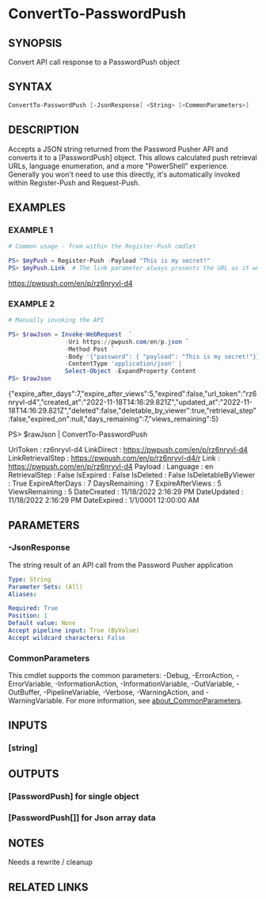# ConvertTo-PasswordPush

## SYNOPSIS

Convert API call response to a PasswordPush object

## SYNTAX

```powershell
ConvertTo-PasswordPush [-JsonResponse] <String> [<CommonParameters>]
```

## DESCRIPTION

Accepts a JSON string returned from the Password Pusher API and converts it to a \[PasswordPush\] object.
This allows calculated push retrieval URLs, language enumeration, and a more "PowerShell" experience.
Generally you won't need to use this directly, it's automatically invoked within Register-Push and Request-Push.

## EXAMPLES

### EXAMPLE 1

```powershell
# Common usage - from within the Register-Push cmdlet

PS> $myPush = Register-Push -Payload "This is my secret!"
PS> $myPush.Link  # The link parameter always presents the URL as it would appear with the same settings selected on pwpush.com
```

https://pwpush.com/en/p/rz6nryvl-d4

### EXAMPLE 2

```powershell
# Manually invoking the API

PS> $rawJson = Invoke-WebRequest  `
                -Uri https://pwpush.com/en/p.json `
                -Method Post `
                -Body '{"password": { "payload": "This is my secret!"}}' `
                -ContentType 'application/json' |
                Select-Object -ExpandProperty Content
PS> $rawJson
```

{"expire_after_days":7,"expire_after_views":5,"expired":false,"url_token":"rz6nryvl-d4","created_at":"2022-11-18T14:16:29.821Z","updated_at":"2022-11-18T14:16:29.821Z","deleted":false,"deletable_by_viewer":true,"retrieval_step":false,"expired_on":null,"days_remaining":7,"views_remaining":5}

PS\> $rawJson | ConvertTo-PasswordPush

UrlToken            : rz6nryvl-d4
LinkDirect          : https://pwpush.com/en/p/rz6nryvl-d4
LinkRetrievalStep   : https://pwpush.com/en/p/rz6nryvl-d4/r
Link                : https://pwpush.com/en/p/rz6nryvl-d4
Payload             :
Language            : en
RetrievalStep       : False
IsExpired           : False
IsDeleted           : False
IsDeletableByViewer : True
ExpireAfterDays     : 7
DaysRemaining       : 7
ExpireAfterViews    : 5
ViewsRemaining      : 5
DateCreated         : 11/18/2022 2:16:29 PM
DateUpdated         : 11/18/2022 2:16:29 PM
DateExpired         : 1/1/0001 12:00:00 AM

## PARAMETERS

### -JsonResponse

The string result of an API call from the Password Pusher application

```yaml
Type: String
Parameter Sets: (All)
Aliases:

Required: True
Position: 1
Default value: None
Accept pipeline input: True (ByValue)
Accept wildcard characters: False
```

### CommonParameters

This cmdlet supports the common parameters: -Debug, -ErrorAction, -ErrorVariable, -InformationAction, -InformationVariable, -OutVariable, -OutBuffer, -PipelineVariable, -Verbose, -WarningAction, and -WarningVariable. For more information, see [about_CommonParameters](http://go.microsoft.com/fwlink/?LinkID=113216).

## INPUTS

### [string]

## OUTPUTS

### [PasswordPush] for single object

### [PasswordPush[]] for Json array data

## NOTES

Needs a rewrite / cleanup

## RELATED LINKS
